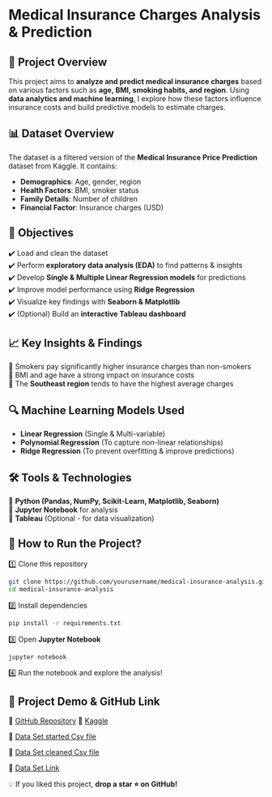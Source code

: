 # **Medical Insurance Charges Analysis & Prediction**

## **📌 Project Overview**

This project aims to **analyze and predict medical insurance charges** based on various factors such as **age, BMI, smoking habits, and region**. Using **data analytics and machine learning**, I explore how these factors influence insurance costs and build predictive models to estimate charges.

## **📊 Dataset Overview**

The dataset is a filtered version of the **Medical Insurance Price Prediction** dataset from Kaggle. It contains:

-   **Demographics**: Age, gender, region
-   **Health Factors**: BMI, smoker status
-   **Family Details**: Number of children
-   **Financial Factor**: Insurance charges (USD)

## **🎯 Objectives**

✔️ Load and clean the dataset  
✔️ Perform **exploratory data analysis (EDA)** to find patterns & insights  
✔️ Develop **Single & Multiple Linear Regression models** for predictions  
✔️ Improve model performance using **Ridge Regression**  
✔️ Visualize key findings with **Seaborn & Matplotlib**  
✔️ (Optional) Build an **interactive Tableau dashboard**

## **📈 Key Insights & Findings**

🔹 Smokers pay significantly higher insurance charges than non-smokers  
🔹 BMI and age have a strong impact on insurance costs  
🔹 The **Southeast region** tends to have the highest average charges

## **🔍 Machine Learning Models Used**

-   **Linear Regression** (Single & Multi-variable)
-   **Polynomial Regression** (To capture non-linear relationships)
-   **Ridge Regression** (To prevent overfitting & improve predictions)

## **🛠️ Tools & Technologies**

📌 **Python (Pandas, NumPy, Scikit-Learn, Matplotlib, Seaborn)**  
📌 **Jupyter Notebook** for analysis  
📌 **Tableau** (Optional - for data visualization)

## **🚀 How to Run the Project?**

1️⃣ Clone this repository

```bash
git clone https://github.com/yourusername/medical-insurance-analysis.git
cd medical-insurance-analysis
```

2️⃣ Install dependencies

```bash
pip install -r requirements.txt
```

3️⃣ Open **Jupyter Notebook**

```bash
jupyter notebook
```

4️⃣ Run the notebook and explore the analysis!

## **📌 Project Demo & GitHub Link**

<!-- 🔗 [Tableau Dashboard (if applicable)](your_tableau_link_here)   -->

🔗 [GitHub Repository](https://github.com/imadbenmadi/Medical-Insurance-Price-Prediction)
🔗 [Kaggle ](https://github.com/imadbenmadi/Medical-Insurance-Price-Prediction)

🔗 [Data Set started Csv file](https://github.com/imadbenmadi/Medical-Insurance-Price-Prediction/blob/main/data/Medical_insurance.csv)

🔗 [Data Set cleaned Csv file](https://github.com/imadbenmadi/Medical-Insurance-Price-Prediction/blob/main/data/cleaned_data.csv)

🔗 [Data Set Link](https://www.kaggle.com/datasets/harishkumardatalab/medical-insurance-price-prediction?resource=download)

💡 If you liked this project, **drop a star ⭐ on GitHub!**
